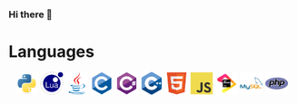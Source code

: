 ### Hi there 👋

# Languages


<div >
        <p align="center">
<a href="https://www.python.org/"><img src="https://raw.githubusercontent.com/devicons/devicon/master/icons/python/python-original.svg" width="40" alt="Python"></a>
<a href="https://www.lua.org/"><img src="https://raw.githubusercontent.com/devicons/devicon/master/icons/lua/lua-original.svg" width="40" alt="Lua"></a>
  <a href="https://www.java.com/"><img src="https://raw.githubusercontent.com/devicons/devicon/master/icons/java/java-original.svg" width="40" alt="Java"></a>
  <a href="https://www.learn-c.org/de/"><img src="https://raw.githubusercontent.com/devicons/devicon/master/icons/c/c-original.svg" width="40" alt="C"></a>
  <a href="https://learn.microsoft.com/de-de/dotnet/csharp/tour-of-csharp/"><img src="https://raw.githubusercontent.com/devicons/devicon/master/icons/csharp/csharp-original.svg" width="40" alt="Csharp"></a>
  <a href="https://isocpp.org/"><img src="https://raw.githubusercontent.com/devicons/devicon/master/icons/cplusplus/cplusplus-original.svg" width="40" alt="c++"></a>
  <a href="[https://isocpp.org/](https://dev.w3.org/html5/spec-LC/)"><img src="https://raw.githubusercontent.com/devicons/devicon/master/icons/html5/html5-original.svg" width="40" alt="html"></a>
  <a href="https://developer.mozilla.org/en-US/docs/Web/JavaScript?retiredLocale=de"><img src="https://raw.githubusercontent.com/devicons/devicon/master/icons/javascript/javascript-original.svg" width="40" alt="Javascript"></a>
  <a href="https://www.jetbrains.com/"><img src="https://raw.githubusercontent.com/devicons/devicon/master/icons/jetbrains/jetbrains-original.svg" width="40" alt="Jetbrains"></a>
  <a href="https://www.mysql.com/"><img src="https://raw.githubusercontent.com/devicons/devicon/master/icons/mysql/mysql-original-wordmark.svg" width="40" alt="Mysql"></a>
  <a href="https://www.php.net/"><img src="https://raw.githubusercontent.com/devicons/devicon/master/icons/php/php-original.svg" width="40" alt="php"></a>
</p>
</div>

